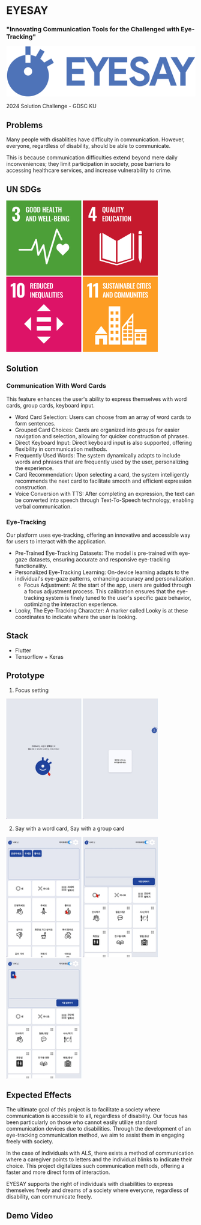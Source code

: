 # EYESAY
### "Innovating Communication Tools for the Challenged with Eye-Tracking"
![LOGO](docs/EYESAY_LOGO.png)

2024 Solution Challenge - GDSC KU

## Problems
Many people with disablities have difficulty in communication. However, everyone, regardless of disability, should be able to communicate.

This is because communication difficulties extend beyond mere daily inconveniences; they limit participation in society, pose barriers to accessing healthcare services, and increase vulnerability to crime.

## UN SDGs
<img src="docs/E-WEB-Goal-03.png" width="200" height="200"> <img src="docs/E-WEB-Goal-04.png" width="200" height="200"> <img src="docs/E-WEB-Goal-10.png" width="200" height="200"> <img src="docs/E-WEB-Goal-11.png" width="200" height="200">

## Solution

### Communication With Word Cards
This feature enhances the user's ability to express themselves with word cards, group cards, keyboard input.

- Word Card Selection: Users can choose from an array of word cards to form sentences.
- Grouped Card Choices: Cards are organized into groups for easier navigation and selection, allowing for quicker construction of phrases.
- Direct Keyboard Input: Direct keyboard input is also supported, offering flexibility in communication methods.
- Frequently Used Words: The system dynamically adapts to include words and phrases that are frequently used by the user, personalizing the experience.
- Card Recommendation: Upon selecting a card, the system intelligently recommends the next card to facilitate smooth and efficient expression construction.
- Voice Conversion with TTS: After completing an expression, the text can be converted into speech through Text-To-Speech technology, enabling verbal communication.

### Eye-Tracking
Our platform uses eye-tracking, offering an innovative and accessible way for users to interact with the application.

- Pre-Trained Eye-Tracking Datasets: The model is pre-trained with eye-gaze datasets, ensuring accurate and responsive eye-tracking functionality.
- Personalized Eye-Tracking Learning: On-device learning adapts to the individual's eye-gaze patterns, enhancing accuracy and personalization.
  - Focus Adjustment: At the start of the app, users are guided through a focus adjustment process. This calibration ensures that the eye-tracking system is finely tuned to the user's specific gaze behavior, optimizing the interaction experience.
- Looky, The Eye-Tracking Character: A marker called Looky is at these coordinates to indicate where the user is looking.

## Stack
- Flutter
- Tensorflow + Keras

## Prototype

1. Focus setting

<img src="docs/prototype1.jpg" width="200" height="320"> <img src="docs/prototype2.jpg" width="200" height="320">

2. Say with a word card, Say with a group card

<img src="docs/prototype3.jpg" width="200" height="320"> <img src="docs/prototype4.jpg" width="200" height="320"> <img src="docs/prototype5.jpg" width="200" height="320">

## Expected Effects
The ultimate goal of this project is to facilitate a society where communication is accessible to all, regardless of disability. Our focus has been particularly on those who cannot easily utilize standard communication devices due to disabilities. Through the development of an eye-tracking communication method, we aim to assist them in engaging freely with society.

In the case of individuals with ALS, there exists a method of communication where a caregiver points to letters and the individual blinks to indicate their choice. This project digitalizes such communication methods, offering a faster and more direct form of interaction.

EYESAY supports the right of individuals with disabilities to express themselves freely and dreams of a society where everyone, regardless of disability, can communicate freely.

## Demo Video